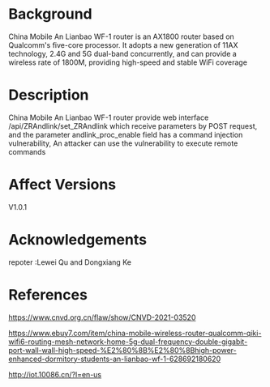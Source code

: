 # Background
China Mobile An Lianbao WF-1 router is an AX1800 router based on Qualcomm's five-core processor. It adopts a new generation of 11AX technology, 2.4G and 5G dual-band concurrently, and can provide a wireless rate of 1800M, providing high-speed and stable WiFi coverage

# Description
China Mobile An Lianbao WF-1 router provide web interface /api/ZRAndlink/set_ZRAndlink which receive parameters by POST request, and the parameter andlink_proc_enable field has a command injection vulnerability, An attacker can use the vulnerability to execute remote commands

# Affect Versions
V1.0.1

# Acknowledgements
repoter :Lewei Qu and Dongxiang Ke

# References
https://www.cnvd.org.cn/flaw/show/CNVD-2021-03520

https://www.ebuy7.com/item/china-mobile-wireless-router-qualcomm-qiki-wifi6-routing-mesh-network-home-5g-dual-frequency-double-gigabit-port-wall-wall-high-speed-%E2%80%8B%E2%80%8Bhigh-power-enhanced-dormitory-students-an-lianbao-wf-1-628692180620

http://iot.10086.cn/?l=en-us
